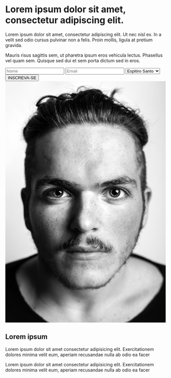 <!DOCTYPE html>
<html lang="en">
  <head>
    <meta charset="UTF-8" />
    <meta name="viewport" content="width=device-width, initial-scale=1.0" />
    <link rel="shortcut icon" href="./images/ico.png" type="image/x-icon" />
    <link rel="stylesheet" href="./css/styles.css" />
    <title>Página de Captura </title>
  </head>
  <body>
    <div class="max-width center-page header">
      <h1>Lorem ipsum dolor sit amet, consectetur adipiscing elit.</h1>
    </div>
    <div class="max-width center-page section">
      <form class="dados">
        <p>
          Lorem ipsum dolor sit amet, consectetur adipiscing elit. Ut nec nisl
          ex. In a velit sed odio cursus pulvinar non a felis. Proin mollis,
          ligula at pretium gravida.
        </p>
        <p>
          Mauris risus sagittis sem, ut pharetra ipsum eros vehicula lectus.
          Phasellus vel quam sem. Quisque sed dui et sem porta dictum sed in
          eros.
        </p>
        <input type="text" placeholder="Nome" />
        <input type="email" placeholder="Email" />
        <select name="cidade" id="cidade">
          <option value="es">Espitiro Santo</option>
          <option value="mg">Minas Gerais</option>
          <option value="sp">São Paulo</option>
          <option value="rj">Rio de Janeiro</option>
        </select>
        <input type="submit" id="button" value="INSCREVA-SE" />
      </form>
    </div>
    <div class="max-width center-page footer">
      <div class="content">
        <div class="foto">
          <img src="./images/face.jpg" alt="Palestrante" />
        </div>
        <div class="description">
          <h2 class="mb">Lorem ipsum</h2>
          <p>
            Lorem ipsum dolor sit amet consectetur adipisicing elit.
            Exercitationem dolores minima velit eum, aperiam recusandae nulla ab
            odio ea facer
          </p>
          <p>
            Lorem ipsum dolor sit amet consectetur adipisicing elit.
            Exercitationem dolores minima velit eum, aperiam recusandae nulla ab
            odio ea facer
          </p>
        </div>
      </div>
    </div>
  </body>
</html>
